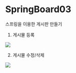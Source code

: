 # SpringBoard03
스프링을 이용한 게시판 만들기

1. 게시물 등록

<img src="https://user-images.githubusercontent.com/94151256/155885127-9d6a24b6-7104-4657-86a1-76d63c48cc2b.gif">

2. 게시물 수정/삭제

<img width="{100%}" src="https://user-images.githubusercontent.com/94151256/155885735-be5cb6a9-0d4b-45be-98d5-0b4ca5be272b.gif">
